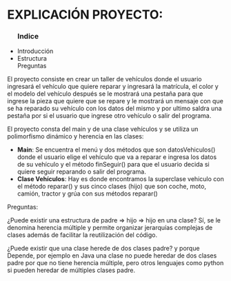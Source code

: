 <h1> EXPLICACIÓN PROYECTO: </h1>

<ul><h3>Indice</h3>
<li>Introducción</li>
<li>Estructura</li
<li>Preguntas</li>
</ul>


El proyecto consiste en crear un taller de vehículos donde el usuario ingresará el vehículo que quiere reparar y ingresará la matrícula, el color y el modelo del vehículo después se le mostrará una pestaña para que ingrese la pieza que quiere que se repare y le mostrará 
un mensaje con que se ha reparado su vehículo con los datos del mismo y por ultimo saldra una pestaña por si el usuario que ingrese otro vehículo o salir del programa.

El proyecto consta del main y de una clase vehículos y se utiliza un polimorfismo dinámico y herencia en las clases: 
- <b>Main</b>: Se encuentra el menú y dos métodos que son datosVehiculos() donde el usuario elige el vehículo que va a reparar e ingresa los datos de su vehículo y el método finSeguir() para que el usuario decida si quiere seguir reparando o salir del programa.
- <b>Clase Vehículos</b>: Hay es donde encontramos la superclase vehiculo con el método reparar() y sus cinco clases (hijo) que son coche, moto, camión, tractor y grúa con sus métodos reparar()

Preguntas:

¿Puede existir una estructura de padre => hijo => hijo en una clase?
    Sí, se le denomina herencia múltiple y permite organizar jerarquías complejas de clases además de facilitar la reutilización del código.

¿Puede existir que una clase herede de dos clases padre? y porque
    Depende, por ejemplo en Java una clase no puede heredar de dos clases padre por que no tiene herencia múltiple, pero otros lenguajes como python si pueden heredar de múltiples clases padre. 
